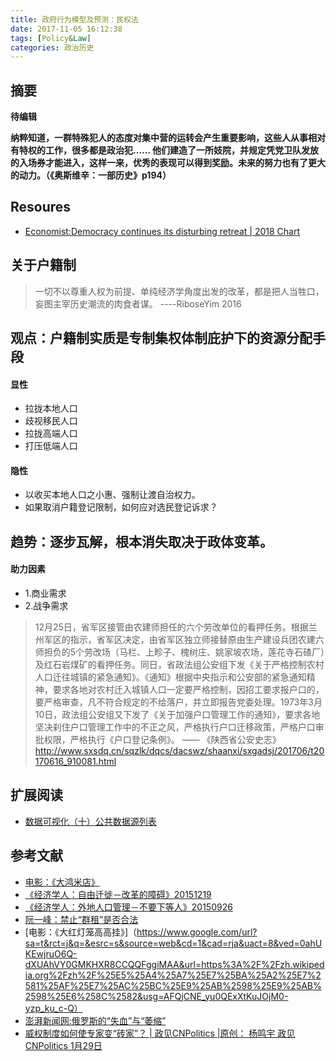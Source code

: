 ```yaml
---
title: 政府行为模型及预测：民权法
date: 2017-11-05 16:12:38
tags: [Policy&Law]
categories: 政治历史
---
```

## 摘要
**待编辑**
<!--more-->

**纳粹知道，一群特殊犯人的态度对集中营的运转会产生重要影响，这些人从事相对有特权的工作，很多都是政治犯…… 他们建造了一所妓院，并规定凭党卫队发放的入场券才能进入，这样一来，优秀的表现可以得到奖励。未来的努力也有了更大的动力。（《奥斯维辛：一部历史》p194）**

## Resoures
- [Economist:Democracy continues its disturbing retreat | 2018 Chart](https://www.economist.com/blogs/graphicdetail/2018/01/daily-chart-21?fsrc=scn/tw/te/bl/ed/)

## 关于户籍制

>一切不以尊重人权为前提、单纯经济学角度出发的改革，都是把人当牲口，妄图主宰历史潮流的肉食者谋。
----RiboseYim 2016

## 观点：户籍制实质是专制集权体制庇护下的资源分配手段

#### 显性

- 拉拢本地人口
- 歧视移民人口
- 拉拢高端人口
- 打压低端人口

#### 隐性

- 以收买本地人口之小惠、强制让渡自治权力。
- 如果取消户籍登记限制，如何应对选民登记诉求？

## 趋势：逐步瓦解，根本消失取决于政体变革。

#### 助力因素

- 1.商业需求   
- 2.战争需求


>12月25日，省军区接管由农建师担任的六个劳改单位的看押任务。根据兰州军区的指示，省军区决定，由省军区独立师接替原由生产建设兵团农建六师担负的5个劳改场（马栏、上畛子、槐树庄、姚家坡农场，莲花寺石碴厂）及红石岩煤矿的看押任务。同日，省政法组公安组下发《关于严格控制农村人口迁往城镇的紧急通知》。《通知》根据中央指示和公安部的紧急通知精神，要求各地对农村迁入城镇人口一定要严格控制，因招工要求报户口的，要严格审查，凡不符合规定的不给落户，并立即报告党委处理。1973年3月10日，政法组公安组又下发了《关于加强户口管理工作的通知》，要求各地坚决刹住户口管理工作中的不正之风，严格执行户口迁移政策，严格户口审批权限，严格执行《户口登记条例》。
—— 《陕西省公安史志》http://www.sxsdq.cn/sqzlk/dqcs/dacswz/shaanxi/sxgadsj/201706/t20170616_910081.html

## 扩展阅读
- [数据可视化（十）公共数据源列表](https://riboseyim.github.io/2018/01/15/Visualization-DataSource/)

## 参考文献
- [电影：《大鸿米店》](https://www.google.com/url?sa=t&rct=j&q=&esrc=s&source=web&cd=2&cad=rja&uact=8&ved=0ahUKEwjM8Onf-NXUAhUT12MKHfVzBi8QFggnMAE&url=https%3A%2F%2Fzh.wikipedia.org%2Fzh-hans%2F%25E5%25A4%25A7%25E9%25B8%25BF%25E7%25B1%25B3%25E5%25BA%2597&usg=AFQjCNEYjqkbC_ADrhXhJA9ehHAlTEXJeQ)
- [《经济学人：自由迁徙－改革的障碍》20151219](http://www.jianshu.com/p/f5f55bbe9d57)
- [《经济学人：外地人口管理－不要下等人》20150926](http://www.jianshu.com/p/1d920a1a6bb9)
- [阮一峰：禁止“群租”是否合法](http://www.ruanyifeng.com/blog/2007/09/the_prohibition_against_multipie_dwelling_is_illegal.html)
- [电影：《大红灯笼高高挂》]（https://www.google.com/url?sa=t&rct=j&q=&esrc=s&source=web&cd=1&cad=rja&uact=8&ved=0ahUKEwjruO6Q-dXUAhVY0GMKHXR8CCQQFggiMAA&url=https%3A%2F%2Fzh.wikipedia.org%2Fzh%2F%25E5%25A4%25A7%25E7%25BA%25A2%25E7%2581%25AF%25E7%25AC%25BC%25E9%25AB%2598%25E9%25AB%2598%25E6%258C%2582&usg=AFQjCNE_yu0QExXtKuJOjM0-yzp_ku_c-Q）
- [澎湃新闻网:俄罗斯的“失血”与“萎缩”](http://pit.ifeng.com/a/20170710/51403294_0.shtml)
- [威权制度如何使专家变“砖家”？ | 政见CNPolitics |原创： 杨鸣宇  政见CNPolitics  1月29日](https://mp.weixin.qq.com/s/hDCXnA95ArFYmE5vRWAqIg)
